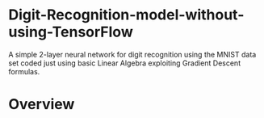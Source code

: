 # Digit-Recognition-model-without-using-TensorFlow
A simple 2-layer neural network for digit recognition using the MNIST data set coded just using basic Linear Algebra exploiting Gradient Descent formulas.

# Overview
